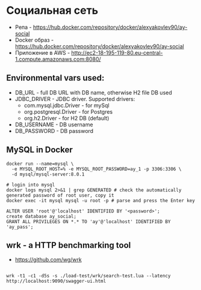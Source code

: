 # Социальная сеть

- Репа - https://hub.docker.com/repository/docker/alexyakovlev90/ay-social
- Docker образ - https://hub.docker.com/repository/docker/alexyakovlev90/ay-social
- Приложение в AWS - http://ec2-18-195-119-80.eu-central-1.compute.amazonaws.com:8080/


## Environmental vars used:
- DB_URL - full DB URL with DB name, otherwise H2 file DB used
- JDBC_DRIVER - JDBC driver. Supported drivers:
  - com.mysql.jdbc.Driver - for mySql
  - org.postgresql.Driver - for Postgres
  - org.h2.Driver - for H2 DB (default)
- DB_USERNAME - DB username
- DB_PASSWORD - DB password

## MySQL in Docker
```shell script
docker run --name=mysql \
  -e MYSQL_ROOT_HOST=% -e MYSQL_ROOT_PASSWORD=ay_1 -p 3306:3306 \
  -d mysql/mysql-server:8.0.1

# login into mysql
docker logs mysql 2>&1 | grep GENERATED # check the automatically generated password of root user, copy it
docker exec -it mysql mysql -u root -p # parse and press the Enter key

ALTER USER 'root'@'localhost' IDENTIFIED BY '<password>';
create database ay_social;
GRANT ALL PRIVILEGES ON *.* TO 'ay'@'localhost' IDENTIFIED BY 'ay_pass';
```


## wrk - a HTTP benchmarking tool
- https://github.com/wg/wrk
```shell script

wrk -t1 -c1 -d5s -s ./load-test/wrk/search-test.lua --latency http://localhost:9090/swagger-ui.html
```